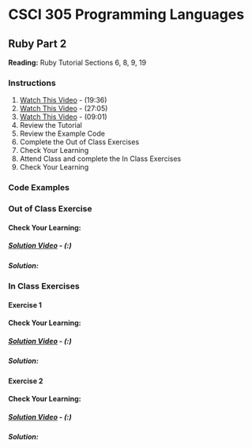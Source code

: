# CSCI 305 Programming Languages

## Ruby Part 2

**Reading:** Ruby Tutorial Sections 6, 8, 9, 19

### Instructions
1. [Watch This Video](https://youtu.be/rURGBVZWpe8) - (19:36)
2. [Watch This Video](https://youtu.be/WZroRTP0JHk) - (27:05)
3. [Watch This Video](https://youtu.be/JnGp5h1pr50) - (09:01)
4. Review the Tutorial
5. Review the Example Code
6. Complete the Out of Class Exercises
7. Check Your Learning
8. Attend Class and complete the In Class Exercises
9. Check Your Learning

### Code Examples

### Out of Class Exercise

#### Check Your Learning:

##### [Solution Video]() - (:)

##### Solution:

### In Class Exercises

#### Exercise 1

#### Check Your Learning:

##### [Solution Video]() - (:)

##### Solution:

#### Exercise 2

#### Check Your Learning:

##### [Solution Video]() - (:)

##### Solution:
